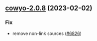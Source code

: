

## [cowyo-2.0.8](https://github.com/truecharts/charts/compare/cowyo-2.0.7...cowyo-2.0.8) (2023-02-02)

### Fix

- remove non-link sources ([#6826](https://github.com/truecharts/charts/issues/6826))
  
  